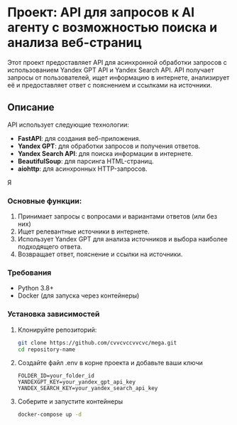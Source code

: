 # Проект: API для запросов к AI агенту с возможностью поиска и анализа веб-страниц

Этот проект предоставляет API для асинхронной обработки запросов с использованием Yandex GPT API и Yandex Search API. API получает запросы от пользователей, ищет информацию в интернете, анализирует её и предоставляет ответ с пояснением и ссылками на источники.

## Описание

API использует следующие технологии:
- **FastAPI**: для создания веб-приложения.
- **Yandex GPT**: для обработки запросов и получения ответов.
- **Yandex Search API**: для поиска информации в интернете.
- **BeautifulSoup**: для парсинга HTML-страниц.
- **aiohttp**: для асинхронных HTTP-запросов.


Я
### Основные функции:
1. Принимает запросы с вопросами и вариантами ответов (или без них)
2. Ищет релевантные источники в интернете.
3. Использует Yandex GPT для анализа источников и выбора наиболее подходящего ответа.
4. Возвращает ответ, пояснение и ссылки на источники.

### Требования
- Python 3.8+
- Docker (для запуска через контейнеры)

### Установка зависимостей

1. Клонируйте репозиторий:
   ```bash
   git clone https://github.com/cvvcvccvvcvc/mega.git
   cd repository-name
   ```
2. Создайте файл .env в корне проекта и добавьте ваши ключи
   ```
   FOLDER_ID=your_folder_id
   YANDEXGPT_KEY=your_yandex_gpt_api_key
   YANDEX_SEARCH_KEY=your_yandex_search_api_key
   ```
3. Соберите и запустите контейнеры
   ```bash
   docker-compose up -d
   ```
